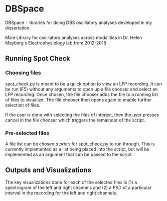 # DBSpace
DBSpace - libraries for doing DBS oscillatory analyses developed in my dissertation

Main Library for oscillatory analyses across modalities in Dr. Helen Mayberg's Electrophysiology lab from 2012-2018


## Running Spot Check

### Choosing files
spot_check.py is meant to be a quick option to view an LFP recording. It can be run (F5) without any arguments to open up a file chooser and select an LFP recording. Once chosen, the file chooser adds the file to a running list of files to visualize. The file chooser then opens again to enable further selection of files.

If the user is done with selecting the files of interest, then the user presses cancel in the file chooser which triggers the remainder of the script.

### Pre-selected files
A file list can be chosen *a priori* for spot_check.py to run through. This is currently implemented as a list being placed into the script, but will be implemented as an argument that can be passed to the script.

## Outputs and Visualizations
The key visualizations done for each of the selected files is (1) a spectrogram of the left and right channels and (2) a PSD of a particular interval in the recording for the left and right channels.

